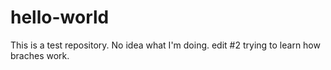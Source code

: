 # hello-world
This is a test repository. No idea what I'm doing.
edit #2 trying to learn how braches work.
